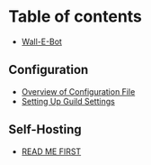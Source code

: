 # Table of contents

* [Wall-E-Bot](README.md)

## Configuration

* [Overview of Configuration File](configuration/Overview.md)
* [Setting Up Guild Settings](configuration/Guild-Settings.md)

## Self-Hosting

* [READ ME FIRST](self-hosting/Read-First.md)
